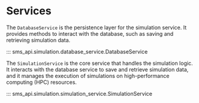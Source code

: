 # Services

The `DatabaseService` is the persistence layer for the simulation service. It provides methods to interact with the database, such as saving and retrieving simulation data.

::: sms_api.simulation.database_service.DatabaseService

The `SimulationService` is the core service that handles the simulation logic. It interacts with the database service to save and retrieve simulation data, and it manages the execution of simulations on high-performance computing (HPC) resources.

::: sms_api.simulation.simulation_service.SimulationService
